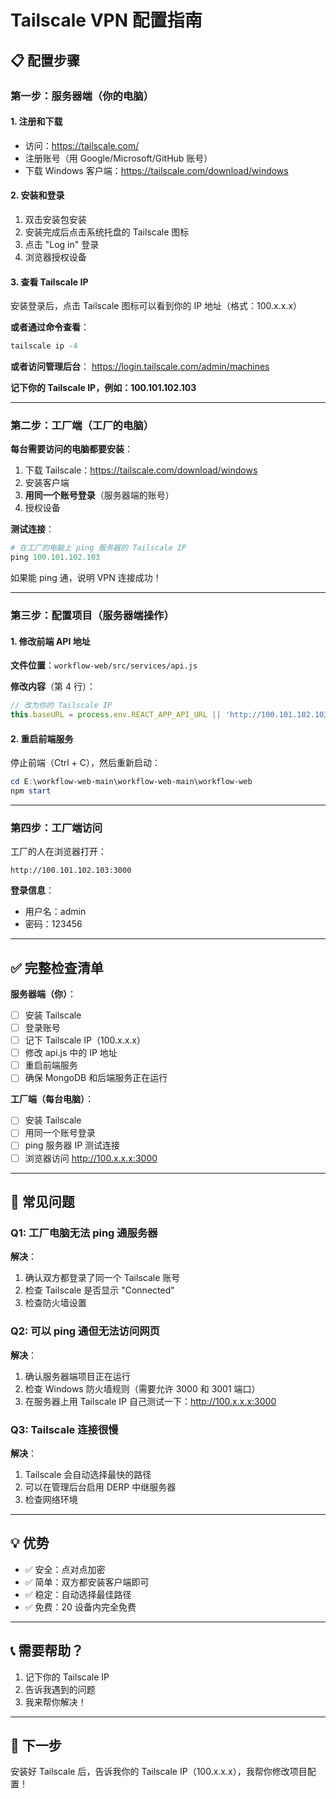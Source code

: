 # Tailscale VPN 配置指南

## 📋 配置步骤

### 第一步：服务器端（你的电脑）

#### 1. 注册和下载
- 访问：https://tailscale.com/
- 注册账号（用 Google/Microsoft/GitHub 账号）
- 下载 Windows 客户端：https://tailscale.com/download/windows

#### 2. 安装和登录
1. 双击安装包安装
2. 安装完成后点击系统托盘的 Tailscale 图标
3. 点击 "Log in" 登录
4. 浏览器授权设备

#### 3. 查看 Tailscale IP
安装登录后，点击 Tailscale 图标可以看到你的 IP 地址（格式：100.x.x.x）

**或者通过命令查看**：
```powershell
tailscale ip -4
```

**或者访问管理后台**：
https://login.tailscale.com/admin/machines

**记下你的 Tailscale IP，例如：100.101.102.103**

---

### 第二步：工厂端（工厂的电脑）

**每台需要访问的电脑都要安装**：

1. 下载 Tailscale：https://tailscale.com/download/windows
2. 安装客户端
3. **用同一个账号登录**（服务器端的账号）
4. 授权设备

**测试连接**：
```powershell
# 在工厂的电脑上 ping 服务器的 Tailscale IP
ping 100.101.102.103
```

如果能 ping 通，说明 VPN 连接成功！

---

### 第三步：配置项目（服务器端操作）

#### 1. 修改前端 API 地址

**文件位置**：`workflow-web/src/services/api.js`

**修改内容**（第 4 行）：
```javascript
// 改为你的 Tailscale IP
this.baseURL = process.env.REACT_APP_API_URL || 'http://100.101.102.103:3001/api';
```

#### 2. 重启前端服务

停止前端（Ctrl + C），然后重新启动：
```powershell
cd E:\workflow-web-main\workflow-web-main\workflow-web
npm start
```

---

### 第四步：工厂端访问

工厂的人在浏览器打开：
```
http://100.101.102.103:3000
```

**登录信息**：
- 用户名：admin
- 密码：123456

---

## ✅ 完整检查清单

**服务器端（你）**：
- [ ] 安装 Tailscale
- [ ] 登录账号
- [ ] 记下 Tailscale IP（100.x.x.x）
- [ ] 修改 api.js 中的 IP 地址
- [ ] 重启前端服务
- [ ] 确保 MongoDB 和后端服务正在运行

**工厂端（每台电脑）**：
- [ ] 安装 Tailscale
- [ ] 用同一个账号登录
- [ ] ping 服务器 IP 测试连接
- [ ] 浏览器访问 http://100.x.x.x:3000

---

## 🔧 常见问题

### Q1: 工厂电脑无法 ping 通服务器
**解决**：
1. 确认双方都登录了同一个 Tailscale 账号
2. 检查 Tailscale 是否显示 "Connected"
3. 检查防火墙设置

### Q2: 可以 ping 通但无法访问网页
**解决**：
1. 确认服务器端项目正在运行
2. 检查 Windows 防火墙规则（需要允许 3000 和 3001 端口）
3. 在服务器上用 Tailscale IP 自己测试一下：http://100.x.x.x:3000

### Q3: Tailscale 连接很慢
**解决**：
1. Tailscale 会自动选择最快的路径
2. 可以在管理后台启用 DERP 中继服务器
3. 检查网络环境

---

## 💡 优势

- ✅ 安全：点对点加密
- ✅ 简单：双方都安装客户端即可
- ✅ 稳定：自动选择最佳路径
- ✅ 免费：20 设备内完全免费

---

## 📞 需要帮助？

1. 记下你的 Tailscale IP
2. 告诉我遇到的问题
3. 我来帮你解决！

---

## 🎯 下一步

安装好 Tailscale 后，告诉我你的 Tailscale IP（100.x.x.x），我帮你修改项目配置！


